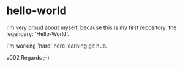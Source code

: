 # hello-world
I'm very proud about myself, because this is my first repository, the legendary:
'Hello-World'.

I'm working 'hard' here learning git hub.

v002
Regards
;-)
